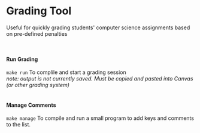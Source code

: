 # Grading Tool
Useful for quickly grading students' computer science assignments based on pre-defined penalties

<br>

<h4>Run Grading</h4>

`make run` To complile and start a grading session
<br>
<em>note: output is not currently saved. Must be copied and pasted into Canvas (or other grading system)</em>
<br>
<br>

<h4>Manage Comments</h4>

`make manage` To compile and run a small program to add keys and comments to the list.
<br>
